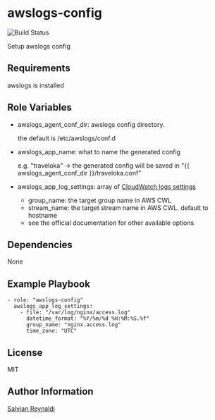 # awslogs-config

![Build Status](https://travis-ci.org/traveloka/ansible-awslogs-config.svg?branch=master)

Setup awslogs config

## Requirements

awslogs is installed

## Role Variables
- awslogs_agent_conf_dir: awslogs config directory.

  the default is /etc/awslogs/conf.d
- awslogs_app_name: what to name the generated config

  e.g. "traveloka" -> the generated config will be saved in "{{ awslogs_agent_conf_dir }}/traveloka.conf"

- awslogs_app_log_settings: array of [CloudWatch logs settings](http://docs.aws.amazon.com/AmazonCloudWatch/latest/logs/AgentReference.html)
  - group_name: the target group name in AWS CWL
  - stream_name: the target stream name in AWS CWL. default to hostname
  - see the official documentation for other available options

## Dependencies

None

## Example Playbook

```
- role: "awslogs-config"
  awslogs_app_log_settings:
    - file: "/var/log/nginx/access.log"
      datetime_format: "%Y/%m/%d %H:%M:%S.%f"
      group_name: "nginx.access.log"
      time_zone: "UTC"
```

## License

MIT

## Author Information

[Salvian Reynaldi](https://github.com/SalzzZ)
